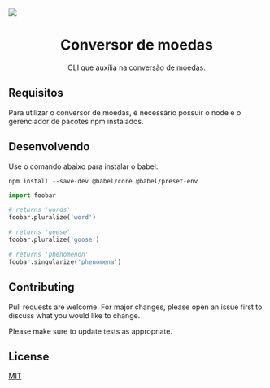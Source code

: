 <img src="https://img.shields.io/static/v1?label=CLI&message=Conversor&color=7159c1&style=for-the-badge&logo=ghost"/>

<h1 align="center">Conversor de moedas</h1>

<p align="center">CLI que auxília na conversão de moedas.</p>

## Requisitos

Para utilizar o conversor de moedas, é necessário possuir o node e o gerenciador de pacotes npm instalados.

## Desenvolvendo

Use o comando abaixo para instalar o babel:

``` npm install --save-dev @babel/core @babel/preset-env ```

```python
import foobar

# returns 'words'
foobar.pluralize('word')

# returns 'geese'
foobar.pluralize('goose')

# returns 'phenomenon'
foobar.singularize('phenomena')
```

## Contributing
Pull requests are welcome. For major changes, please open an issue first to discuss what you would like to change.

Please make sure to update tests as appropriate.

## License
[MIT](https://choosealicense.com/licenses/mit/)
